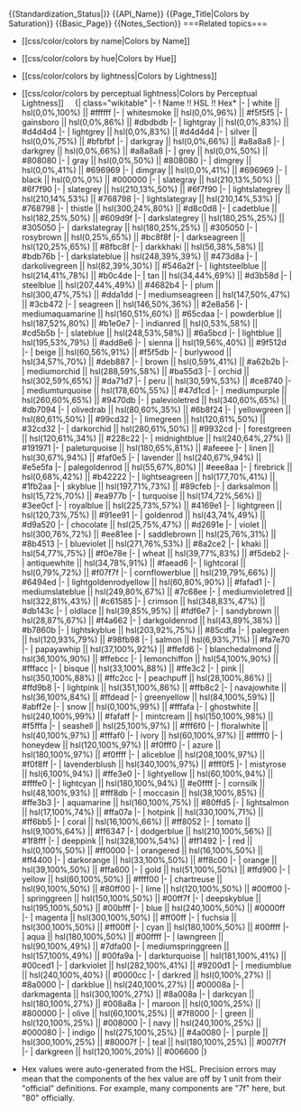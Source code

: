 {{Standardization_Status|}}
{{API_Name}}
{{Page_Title|Colors by Saturation}}
{{Basic_Page}}
{{Notes_Section}}
===Related topics===
* [[css/color/colors by name|Colors by Name]]
* [[css/color/colors by hue|Colors by Hue]]
* [[css/color/colors by lightness|Colors by Lightness]]
* [[css/color/colors by perceptual lightness|Colors by Perceptual Lightness]]
 
 
{| class="wikitable"
|-
! Name !! HSL !! Hex*
|-
| white || hsl(0,0%,100%) || #ffffff
|-
| whitesmoke || hsl(0,0%,96%) || #f5f5f5
|-
| gainsboro || hsl(0,0%,86%) || #dbdbdb
|-
| lightgray || hsl(0,0%,83%) || #d4d4d4
|-
| lightgrey || hsl(0,0%,83%) || #d4d4d4
|-
| silver || hsl(0,0%,75%) || #bfbfbf
|-
| darkgray || hsl(0,0%,66%) || #a8a8a8
|-
| darkgrey || hsl(0,0%,66%) || #a8a8a8
|-
| grey || hsl(0,0%,50%) || #808080
|-
| gray || hsl(0,0%,50%) || #808080
|-
| dimgrey || hsl(0,0%,41%) || #696969
|-
| dimgray || hsl(0,0%,41%) || #696969
|-
| black || hsl(0,0%,0%) || #000000
|-
| slategray || hsl(210,13%,50%) || #6f7f90
|-
| slategrey || hsl(210,13%,50%) || #6f7f90
|-
| lightslategrey || hsl(210,14%,53%) || #768798
|-
| lightslategray || hsl(210,14%,53%) || #768798
|-
| thistle || hsl(300,24%,80%) || #d8c0d8
|-
| cadetblue || hsl(182,25%,50%) || #609d9f
|-
| darkslategrey || hsl(180,25%,25%) || #305050
|-
| darkslategray || hsl(180,25%,25%) || #305050
|-
| rosybrown || hsl(0,25%,65%) || #bc8f8f
|-
| darkseagreen || hsl(120,25%,65%) || #8fbc8f
|-
| darkkhaki || hsl(56,38%,58%) || #bdb76b
|-
| darkslateblue || hsl(248,39%,39%) || #473d8a
|-
| darkolivegreen || hsl(82,39%,30%) || #546a2f
|-
| lightsteelblue || hsl(214,41%,78%) || #b0c4de
|-
| tan || hsl(34,44%,69%) || #d3b58d
|-
| steelblue || hsl(207,44%,49%) || #4682b4
|-
| plum || hsl(300,47%,75%) || #dda1dd
|-
| mediumseagreen || hsl(147,50%,47%) || #3cb472
|-
| seagreen || hsl(146,50%,36%) || #2e8a56
|-
| mediumaquamarine || hsl(160,51%,60%) || #65cdaa
|-
| powderblue || hsl(187,52%,80%) || #b1e0e7
|-
| indianred || hsl(0,53%,58%) || #cd5b5b
|-
| slateblue || hsl(248,53%,58%) || #6a5bcd
|-
| lightblue || hsl(195,53%,79%) || #add8e6
|-
| sienna || hsl(19,56%,40%) || #9f512d
|-
| beige || hsl(60,56%,91%) || #f5f5db
|-
| burlywood || hsl(34,57%,70%) || #deb887
|-
| brown || hsl(0,59%,41%) || #a62b2b
|-
| mediumorchid || hsl(288,59%,58%) || #ba55d3
|-
| orchid || hsl(302,59%,65%) || #da71d7
|-
| peru || hsl(30,59%,53%) || #ce8740
|-
| mediumturquoise || hsl(178,60%,55%) || #47d1cd
|-
| mediumpurple || hsl(260,60%,65%) || #9470db
|-
| palevioletred || hsl(340,60%,65%) || #db7094
|-
| olivedrab || hsl(80,60%,35%) || #6b8f24
|-
| yellowgreen || hsl(80,61%,50%) || #99cd32
|-
| limegreen || hsl(120,61%,50%) || #32cd32
|-
| darkorchid || hsl(280,61%,50%) || #9932cd
|-
| forestgreen || hsl(120,61%,34%) || #228c22
|-
| midnightblue || hsl(240,64%,27%) || #191971
|-
| paleturquoise || hsl(180,65%,81%) || #afeeee
|-
| linen || hsl(30,67%,94%) || #faf0e5
|-
| lavender || hsl(240,67%,94%) || #e5e5fa
|-
| palegoldenrod || hsl(55,67%,80%) || #eee8aa
|-
| firebrick || hsl(0,68%,42%) || #b42222
|-
| lightseagreen || hsl(177,70%,41%) || #1fb2aa
|-
| skyblue || hsl(197,71%,73%) || #89cfeb
|-
| darksalmon || hsl(15,72%,70%) || #ea977b
|-
| turquoise || hsl(174,72%,56%) || #3ee0cf
|-
| royalblue || hsl(225,73%,57%) || #4169e1
|-
| lightgreen || hsl(120,73%,75%) || #91ee91
|-
| goldenrod || hsl(43,74%,49%) || #d9a520
|-
| chocolate || hsl(25,75%,47%) || #d2691e
|-
| violet || hsl(300,76%,72%) || #ee81ee
|-
| saddlebrown || hsl(25,76%,31%) || #8b4513
|-
| blueviolet || hsl(271,76%,53%) || #8a2ce2
|-
| khaki || hsl(54,77%,75%) || #f0e78e
|-
| wheat || hsl(39,77%,83%) || #f5deb2
|-
| antiquewhite || hsl(34,78%,91%) || #faead6
|-
| lightcoral || hsl(0,79%,72%) || #f07f7f
|-
| cornflowerblue || hsl(219,79%,66%) || #6494ed
|-
| lightgoldenrodyellow || hsl(60,80%,90%) || #fafad1
|-
| mediumslateblue || hsl(249,80%,67%) || #7c68ee
|-
| mediumvioletred || hsl(322,81%,43%) || #c61585
|-
| crimson || hsl(348,83%,47%) || #db143c
|-
| oldlace || hsl(39,85%,95%) || #fdf6e7
|-
| sandybrown || hsl(28,87%,67%) || #f4a662
|-
| darkgoldenrod || hsl(43,89%,38%) || #b7860b
|-
| lightskyblue || hsl(203,92%,75%) || #85cdfa
|-
| palegreen || hsl(120,93%,79%) || #98fb98
|-
| salmon || hsl(6,93%,71%) || #fa7e70
|-
| papayawhip || hsl(37,100%,92%) || #ffefd6
|-
| blanchedalmond || hsl(36,100%,90%) || #ffebcc
|-
| lemonchiffon || hsl(54,100%,90%) || #fffacc
|-
| bisque || hsl(33,100%,88%) || #ffe3c2
|-
| pink || hsl(350,100%,88%) || #ffc2cc
|-
| peachpuff || hsl(28,100%,86%) || #ffd9b8
|-
| lightpink || hsl(351,100%,86%) || #ffb8c2
|-
| navajowhite || hsl(36,100%,84%) || #ffdead
|-
| greenyellow || hsl(84,100%,59%) || #abff2e
|-
| snow || hsl(0,100%,99%) || #fffafa
|-
| ghostwhite || hsl(240,100%,99%) || #fafaff
|-
| mintcream || hsl(150,100%,98%) || #f5fffa
|-
| seashell || hsl(25,100%,97%) || #fff6f0
|-
| floralwhite || hsl(40,100%,97%) || #fffaf0
|-
| ivory || hsl(60,100%,97%) || #fffff0
|-
| honeydew || hsl(120,100%,97%) || #f0fff0
|-
| azure || hsl(180,100%,97%) || #f0ffff
|-
| aliceblue || hsl(208,100%,97%) || #f0f8ff
|-
| lavenderblush || hsl(340,100%,97%) || #fff0f5
|-
| mistyrose || hsl(6,100%,94%) || #ffe3e0
|-
| lightyellow || hsl(60,100%,94%) || #ffffe0
|-
| lightcyan || hsl(180,100%,94%) || #e0ffff
|-
| cornsilk || hsl(48,100%,93%) || #fff8db
|-
| moccasin || hsl(38,100%,85%) || #ffe3b3
|-
| aquamarine || hsl(160,100%,75%) || #80ffd5
|-
| lightsalmon || hsl(17,100%,74%) || #ffa07a
|-
| hotpink || hsl(330,100%,71%) || #ff6bb5
|-
| coral || hsl(16,100%,66%) || #ff8052
|-
| tomato || hsl(9,100%,64%) || #ff6347
|-
| dodgerblue || hsl(210,100%,56%) || #1f8fff
|-
| deeppink || hsl(328,100%,54%) || #ff1492
|-
| red || hsl(0,100%,50%) || #ff0000
|-
| orangered || hsl(16,100%,50%) || #ff4400
|-
| darkorange || hsl(33,100%,50%) || #ff8c00
|-
| orange || hsl(39,100%,50%) || #ffa600
|-
| gold || hsl(51,100%,50%) || #ffd900
|-
| yellow || hsl(60,100%,50%) || #ffff00
|-
| chartreuse || hsl(90,100%,50%) || #80ff00
|-
| lime || hsl(120,100%,50%) || #00ff00
|-
| springgreen || hsl(150,100%,50%) || #00ff7f
|-
| deepskyblue || hsl(195,100%,50%) || #00bfff
|-
| blue || hsl(240,100%,50%) || #0000ff
|-
| magenta || hsl(300,100%,50%) || #ff00ff
|-
| fuchsia || hsl(300,100%,50%) || #ff00ff
|-
| cyan || hsl(180,100%,50%) || #00ffff
|-
| aqua || hsl(180,100%,50%) || #00ffff
|-
| lawngreen || hsl(90,100%,49%) || #7dfa00
|-
| mediumspringgreen || hsl(157,100%,49%) || #00fa9a
|-
| darkturquoise || hsl(181,100%,41%) || #00ced1
|-
| darkviolet || hsl(282,100%,41%) || #9200d1
|-
| mediumblue || hsl(240,100%,40%) || #0000cc
|-
| darkred || hsl(0,100%,27%) || #8a0000
|-
| darkblue || hsl(240,100%,27%) || #00008a
|-
| darkmagenta || hsl(300,100%,27%) || #8a008a
|-
| darkcyan || hsl(180,100%,27%) || #008a8a
|-
| maroon || hsl(0,100%,25%) || #800000
|-
| olive || hsl(60,100%,25%) || #7f8000
|-
| green || hsl(120,100%,25%) || #008000
|-
| navy || hsl(240,100%,25%) || #000080
|-
| indigo || hsl(275,100%,25%) || #4a0080
|-
| purple || hsl(300,100%,25%) || #80007f
|-
| teal || hsl(180,100%,25%) || #007f7f
|-
| darkgreen || hsl(120,100%,20%) || #006600
|}

* Hex values were auto-generated from the HSL. Precision errors may mean that the components of the hex value are off by 1 unit from their "official" definitions. For example, many components are "7f" here, but "80" officially.
